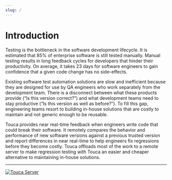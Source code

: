 ```yaml
---
slug: /
---
```


# Introduction

Testing is the bottleneck in the software development lifecycle. It is estimated
that 85% of enterprise software is still tested manually. Manual testing results
in long feedback cycles for developers that hinder their productivity. On
average, it takes 23 days for software engineers to gain confidence that a given
code change has no side-effects.

Existing software test automation solutions are slow and inefficient because
they are designed for use by QA engineers who work separately from the
development team. There is a disconnect between what these products provide (“Is
this version correct?”) and what development teams need to stay productive (“Is
this version as well as before?”). To fill this gap, engineering teams resort to
building in-house solutions that are costly to maintain and not generic enough
to be reusable.

Touca provides near real-time feedback when engineers write code that could
break their software. It remotely compares the behavior and performance of new
software versions against a previous trusted version and report differences in
near real-time to help engineers fix regressions before they become costly.
Touca offloads most of the work to a remote server to make regression testing
with Touca an easier and cheaper alternative to maintaining in-house solutions.

---

[![Touca Server](https://i.vimeocdn.com/filter/overlay?src0=https%3A%2F%2Fi.vimeocdn.com%2Fvideo%2F1420276355-a2760e21742b267f63e7e1599eefc02329dcc22c2f155f125ff8692c99161e9c-d_1920x1080&src1=http%3A%2F%2Ff.vimeocdn.com%2Fp%2Fimages%2Fcrawler_play.png)](https://vimeo.com/703039452 "Touca Quick Product Demo")

